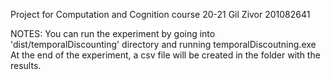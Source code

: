 Project for Computation and Cognition course 20-21
Gil Zivor
201082641

NOTES:
You can run the experiment by going into 'dist/temporalDiscounting' directory and running temporalDiscoutning.exe
At the end of the experiment, a csv file will be created in the folder with the results.
